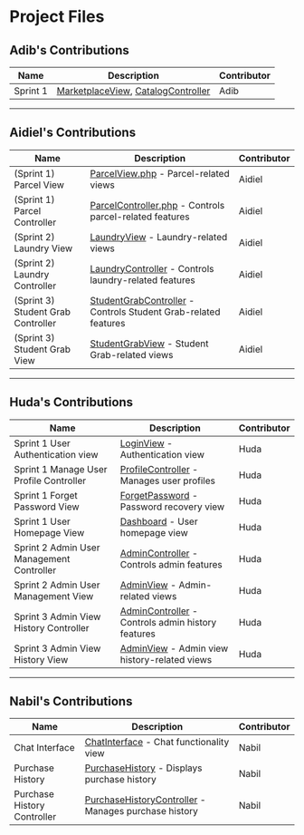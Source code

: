 # Project Files

## Adib's Contributions

| Name           | Description                                                                                 | Contributor    |
|----------------|---------------------------------------------------------------------------------------------|----------------|
| Sprint 1       | [MarketplaceView](resources/views/marketplace), [CatalogController](app/Http/Controllers/CatalogController.php) | Adib           |

---

## Aidiel's Contributions

| Name              | Description                                                                             | Contributor    |
|-------------------|-----------------------------------------------------------------------------------------|----------------|
| (Sprint 1) Parcel View       | [ParcelView.php](resources/views/parcels) - Parcel-related views                        | Aidiel         |
| (Sprint 1) Parcel Controller | [ParcelController.php](app/Http/Controllers/ParcelController.php) - Controls parcel-related features | Aidiel         |
| (Sprint 2) Laundry View      | [LaundryView](resources/views/laundry) - Laundry-related views                          | Aidiel         |
| (Sprint 2) Laundry Controller| [LaundryController](app/Http/Controllers/LaundryController.php) - Controls laundry-related features | Aidiel |
| (Sprint 3) Student Grab Controller| [StudentGrabController](app/Http/Controllers/StudentGrabController.php) - Controls Student Grab-related features | Aidiel |
| (Sprint 3) Student Grab View      | [StudentGrabView](resources/views/studentgrab) - Student Grab-related views                          | Aidiel         |

---

## Huda's Contributions

| Name              | Description                                                                             | Contributor    |
|-------------------|-----------------------------------------------------------------------------------------|----------------|
| Sprint 1 User Authentication view       | [LoginView](resources/views/auth) - Authentication view                                 | Huda           |
| Sprint 1 Manage User Profile Controller| [ProfileController](app/Http/Controllers/ProfileController.php) - Manages user profiles | Huda           |
| Sprint 1 Forget Password View  | [ForgetPassword](resources/views/auth) - Password recovery view                         | Huda           |
| Sprint 1 User Homepage View        | [Dashboard](resources/views/dashboard.blade.php) - User homepage view                 | Huda           |
| Sprint 2 Admin User Management Controller | [AdminController](app/Http/Controllers/AdminController.php) - Controls admin features   | Huda           |
| Sprint 2 Admin User Management View       | [AdminView](resources/views/admin) - Admin-related views                                | Huda           |
| Sprint 3  Admin View History Controller | [AdminController](app/Http/Controllers/AdminController.php) - Controls admin history features   | Huda           |
| Sprint 3  Admin View History View      | [AdminView](resources/views/admin) - Admin view history-related views                                | Huda           |

---

## Nabil's Contributions

| Name                    | Description                                                                       | Contributor    |
|-------------------------|-----------------------------------------------------------------------------------|----------------|
| Chat Interface          | [ChatInterface](resources/views/chat.blade.php) - Chat functionality view         | Nabil          |
| Purchase History        | [PurchaseHistory](resources/views/purchase-history.blade.php) - Displays purchase history | Nabil          |
| Purchase History Controller | [PurchaseHistoryController](app/Http/Controllers/PurchaseHistoryController.php) - Manages purchase history | Nabil |
